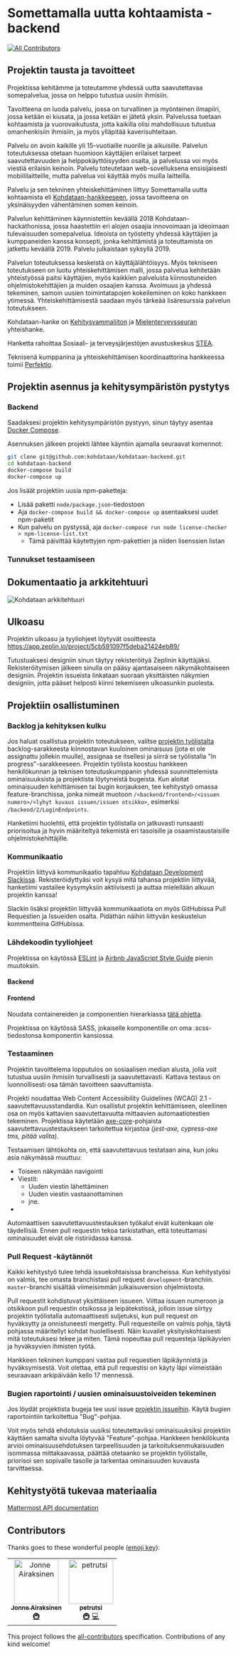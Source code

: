# Somettamalla uutta kohtaamista -backend
[![All Contributors](https://img.shields.io/badge/all_contributors-2-orange.svg?style=flat-square)](#contributors)

## Projektin tausta ja tavoitteet

Projektissa kehitämme ja toteutamme yhdessä uutta saavutettavaa somepalvelua, jossa on helppo tutustua uusiin ihmisiin. 

Tavoitteena on luoda palvelu, jossa on turvallinen ja myönteinen ilmapiiri, jossa ketään ei kiusata, ja jossa ketään ei jätetä yksin. Palvelussa tuetaan kohtaamista ja vuorovaikutusta, jotta kaikilla olisi mahdollisuus tutustua omanhenkisiin ihmisiin, ja myös ylläpitää kaverisuhteitaan.

Palvelu on avoin kaikille yli 15-vuotiaille nuorille ja aikuisille. Palvelun toteutuksessa otetaan huomioon käyttäjien erilaiset tarpeet saavutettavuuden ja helppokäyttöisyyden osalta, ja palvelussa voi myös viestiä erilaisin keinoin. Palvelu toteutetaan web-sovelluksena ensisijaisesti mobiililaitteille, mutta palvelua voi käyttää myös muilla laitteilla.

Palvelu ja sen tekninen yhteiskehittäminen liittyy Somettamalla uutta kohtaamista eli [Kohdataan-hankkeeseen](https://kohdataan.fi/), jossa tavoitteena on yksinäisyyden vähentäminen somen keinoin. 

Palvelun kehittäminen käynnistettiin keväällä 2018 Kohdataan-hackathonissa, jossa haastettiin eri alojen osaajia innovoimaan ja ideoimaan tulevaisuuden somepalvelua. Ideoista on työstetty yhdessä käyttäjien ja kumppaneiden kanssa konsepti, jonka kehittämistä ja toteuttamista on jatkettu keväällä 2019. Palvelu julkaistaan syksyllä 2019.

Palvelun toteutuksessa keskeistä on käyttäjälähtöisyys. Myös tekniseen toteutukseen on luotu yhteiskehittämisen malli, jossa palvelua kehitetään yhteistyössä paitsi käyttäjien, myös kaikkien palvelusta kiinnostuneiden ohjelmistokehittäjien ja muiden osaajien kanssa. Avoimuus ja yhdessä tekeminen, samoin uusien toimintatapojen kokeileminen on koko hankkeen ytimessä. Yhteiskehittämisestä saadaan myös tärkeää lisäresurssia palvelun toteutukseen.

Kohdataan-hanke on [Kehitysvammaliiton](https://www.kehitysvammaliitto.fi/) ja [Mielenterveysseuran](https://www.mielenterveysseura.fi/) yhteishanke. 

Hanketta rahoittaa Sosiaali- ja terveysjärjestöjen avustuskeskus [STEA](https://www.stea.fi/).

Teknisenä kumppanina ja yhteiskehittämisen koordinaattorina hankkeessa toimii [Perfektio](https://www.perfektio.fi/).

## Projektin asennus ja kehitysympäristön pystytys

### Backend

Saadaksesi projektin kehitysympäristön pystyyn, sinun täytyy asentaa [Docker Compose](https://docs.docker.com/compose/install/).

Asennuksen jälkeen projekti lähtee käyntiin ajamalla seuraavat komennot:

```bash
git clone git@github.com:kohdataan/kohdataan-backend.git
cd kohdataan-backend
docker-compose build
docker-compose up
```

Jos lisäät projektiin uusia npm-paketteja: 
* Lisää paketti `node/package.json`-tiedostoon
* Aja `docker-compose build && docker-compose up` asentaaksesi uudet npm-paketit
* Kun palvelu on pystyssä, aja `docker-compose run node license-checker > npm-license-list.txt`
  * Tämä päivittää käytettyjen npm-pakettien ja niiden lisenssien listan 

### Tunnukset testaamiseen

## Dokumentaatio ja arkkitehtuuri

![Kohdataan arkkitehtuuri](documentation/kohdataan-architecture.png?raw=true "Kohdataan arkkitehtuuri")

## Ulkoasu

Projektin ulkoasu ja tyyliohjeet löytyvät osoitteesta https://app.zeplin.io/project/5cb591097f5deba21424eb89/

Tutustuaksesi designiin sinun täytyy rekisteröityä Zeplinin käyttäjäksi. Rekisteröitymisen jälkeen sinulla on pääsy ajantasaiseen näkymäkohtaiseen designiin. Projektin issueista linkataan suoraan yksittäisten näkymien designiin, jotta pääset helposti kiinni tekemiseen ulkoasunkin puolesta.

## Projektiin osallistuminen

### Backlog ja kehityksen kulku

Jos haluat osallistua projektin toteutukseen, valitse [projektin työlistalta](https://github.com/orgs/kohdataan/projects/1) backlog-sarakkeesta kiinnostavan kuuloinen ominaisuus (jota ei ole assignattu jollekin muulle), assignaa se itsellesi ja siirrä se työlistalla "In progress"-sarakkeeseen. Projektin työlista koostuu hankkeen henkilökunnan ja teknisen toteutuskumppanin yhdessä suunnittelemista ominaisuuksista ja projektista löytyneistä bugeista. Kun aloitat ominaisuuden kehittämisen tai bugin korjauksen, tee kehitystyö omassa feature-branchissa, jonka nimeät muotoon `/<backend/frontend>/<issuen numero>/<lyhyt kuvaus issuen/issuen otsikko>`, esimerksi `/backend/2/LoginEndpoints`.

Hanketiimi huolehtii, että projektin työlistalla on jatkuvasti runsaasti priorisoitua ja hyvin määriteltyä tekemistä eri tasoisille ja osaamistaustaisille ohjelmistokehittäjille.

### Kommunikaatio

Projektiin liittyvä kommunikaatio tapahtuu [Kohdataan Development Slackissa](https://join.slack.com/t/kohdataan-dev/shared_invite/enQtNjIwMTc4NzA4MjE0LWMzMDZmMmI1NjEwMjcyMDA2YjJiZTlhMmJiZTk5N2JiMGE2YTRjZDViNGVjNGM1NzYwNThkZjBkMzhlYzExMGU). Rekisteröidyttyäsi voit kysyä mitä tahansa projektiin liittyvää, hanketiimi vastailee kysymyksiin aktiivisesti ja auttaa mielellään alkuun projektin kanssa!

Slackin lisäksi projektiin liittyvää kommunikaatiota on myös GitHubissa Pull Requestien ja Issueiden osalta. Pidäthän näihin liittyvän keskustelun kommentteina GitHubissa.

### Lähdekoodin tyyliohjeet

Projektissa on käytössä [ESLint](https://github.com/eslint/eslint) ja [Airbnb JavaScript Style Guide](https://github.com/airbnb/javascript) pienin muutoksin. 

#### Backend



#### Frontend

Noudata containereiden ja componentien hierarkiassa [tätä ohjetta](https://medium.com/@dan_abramov/smart-and-dumb-components-7ca2f9a7c7d0).

Projektissa on käytössä SASS, jokaiselle komponentille on oma .scss-tiedostonsa komponentin kansiossa.

### Testaaminen

Projektin tavoittelema lopputulos on sosiaalisen median alusta, jolla voit tutustua uusiin ihmisiin turvallisesti ja saavutettavasti. Kattava testaus on luonnollisesti osa tämän tavoitteen saavuttamista.

Projekti noudattaa Web Content Accessibility Guidelines (WCAG) 2.1 -saavutettavuusstandardia. Kun osallistut projektin kehittämiseen, oleellinen osa on myös kattavien saavutettavuutta mittaavien automaatiotestien tekeminen. Projektissa käytetään [axe-core](https://github.com/dequelabs/axe-core)-pohjaista saavutettavuustestaukseen tarkoitettua kirjastoa *(jest-axe, cypress-axe tms, pitää valita)*.

Testaamisen lähtökohta on, että saavutettavuus testataan aina, kun joku asia näkymässä muuttuu: 

* Toiseen näkymään navigointi
* Viestit:
  * Uuden viestin lähettäminen
  * Uuden viestin vastaanottaminen
  * jne.
* 

Automaattisen saavutettavuustestauksen työkalut eivät kuitenkaan ole täydellisiä. Ennen pull requestin tekoa tarkistathan, että toteuttamasi ominaisuudet eivät ole ristiriidassa <insert sopiva saavutettavuuden checklist> kanssa.

### Pull Request -käytännöt

Kaikki kehitystyö tulee tehdä issuekohtaisissa brancheissa. Kun kehitystyösi on valmis, tee omasta branchistasi pull request `development`-branchiin. `master`-branchi sisältää viimeisimmän julkaisuversion ohjelmistosta.

Pull requestit kohdistuvat yksittäiseen issueen. Viittaa issuen numeroon ja otsikkoon pull requestin otsikossa ja leipätekstissä, jolloin issue siirtyy projektin työlistalla automaattisesti suljetuksi, kun pull request on hyväksytty ja onnistuneesti mergetty. Pull requesteille on valmis pohja, täytä pohjassa määritellyt kohdat huolellisesti. Näin kuvailet yksityiskohtaisesti mitä toteutuksesi tekee ja miten. Tämä nopeuttaa pull requesteja läpikäyvien ja hyväksyvien ihmisten työtä.

Hankkeen tekninen kumppani vastaa pull requestien läpikäynnistä ja hyväksymisestä. Voit olettaa, että pull requestisi on käyty läpi viimeistään seuraavaan arkipäivään kello 17 mennessä.

### Bugien raportointi / uusien ominaisuustoiveiden tekeminen

Jos löydät projektista bugeja tee uusi issue [projektin issueihin](https://github.com/kohdataan/kohdataan-backend/issues/new/choose). Käytä bugien raportointiin tarkoitettua "Bug"-pohjaa.

Voit myös tehdä ehdotuksia uusiksi toteutettaviksi ominaisuuksiksi projektiin käyttäen samalta sivulta löytyvää "Feature"-pohjaa. Hankkeen henkilökunta arvioi ominaisuusehdotuksen tarpeellisuuden ja tarkoituksenmukaisuuden isommassa mittakaavassa, päättää otetaanko se projektin työlistalle, priorisoi sen sopivalle tasolle ja tarkentaa ominaisuuden kuvausta tarvittaessa.

## Kehitystyötä tukevaa materiaalia
[Mattermost API documentation](https://api.mattermost.com/)


## Contributors

Thanks goes to these wonderful people ([emoji key](https://allcontributors.org/docs/en/emoji-key)):

<!-- ALL-CONTRIBUTORS-LIST:START - Do not remove or modify this section -->
<!-- prettier-ignore -->
<table><tr><td align="center"><a href="https://github.com/synyker"><img src="https://avatars2.githubusercontent.com/u/1566005?v=4" width="100px;" alt="Jonne Airaksinen"/><br /><sub><b>Jonne Airaksinen</b></sub></a><br /><a href="#infra-synyker" title="Infrastructure (Hosting, Build-Tools, etc)">🚇</a></td><td align="center"><a href="https://github.com/petrutsi"><img src="https://avatars1.githubusercontent.com/u/671675?v=4" width="100px;" alt="petrutsi"/><br /><sub><b>petrutsi</b></sub></a><br /><a href="#infra-petrutsi" title="Infrastructure (Hosting, Build-Tools, etc)">🚇</a> <a href="https://github.com/kohdataan/kohdataan-backend/commits?author=petrutsi" title="Code">💻</a></td></tr></table>

<!-- ALL-CONTRIBUTORS-LIST:END -->

This project follows the [all-contributors](https://github.com/all-contributors/all-contributors) specification. Contributions of any kind welcome!